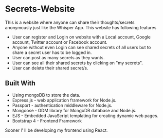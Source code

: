 # Secrets-Website

This is a website where anyone can share their thoughts/secrets anonymously just like the Whisper App. This website has following features

- User can register and Login on website with a Local account, Google account, Twitter account or Facebook account.
- Anyone without even Login can see shared secrets of all users but to share a secret user has to be logged in.
- User can post as many secrets as they wants.
- User can see all their shared secrets by clicking on "my secrets".
- User can delete their shared secret/s.

## Built With
- Using mongoDB to store the data.
- Express.js - web application framework for Node.js.
- Passport - authentication middleware for Node.js.
- Mongoose - ODM library for MongoDB database and Node.js.
- EJS - Embedded JavaScript templating for creating dynamic web pages.
- Bootstrap 4 - Frontend Framework

Sooner I' ll be developing my frontend using React.


